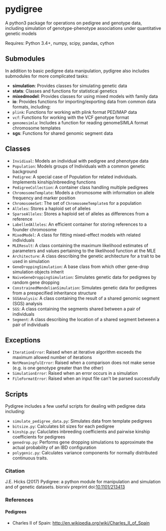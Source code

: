 pydigree
========

A python3 package for operations on pedigree and genotype data, including simulation of genotype-phenotype associations under quantitative genetic models

Requires: Python 3.4+, numpy, scipy, pandas, cython

Submodules
-----
In addition to basic pedigree data manipulation, pydigree also includes submodules for more complicated tasks:
* __simulation__: Provides classes for simulating genetic data
* __stats__: Classes and functions for statistical genetics
 * __mixedmodel__: Provides classes for using mixed models with family data
* __io__: Provides functions for importing/exporting data from common data formats, including:
 * `plink`: Functions for working with plink format PED/MAP data
 * `vcf`: Functions for working with the VCF genotype format 
 * `genomesimla`: Includes a function for reading genomeSIMLA format chromosome templates
* __sgs__: Functions for shared genomic segment data

Classes
-----
* `Invidiual`: Models an individual with pedigree and phenotype data
* `Population`: Models groups of Individuals with a common genetic background
 * `Pedigree`: A special case of Population for related individuals. Implements kinship/inbreeding functions
* `PedigreeCollection`: A container class handling multiple pedigrees
* `ChromosomeTemplate`: Models a chromosome with information on allele frequency and marker position
* `ChromosomeSet`: The set of `ChromosomeTemplate`s for a population
* `Alleles`: Stores a haploid set of alleles
 * `SparseAlleles`: Stores a haploid set of alleles as differences from a reference
 * `LabelledAlleles`: An efficient container for storing references to a founder chromosome
* `MixedModel`: A class for fitting mixed-effect models with related individuals
 * `MLEResult`: A class containing the maximum likelihood estimates of parameters and 
 values pertaining to the likelihood function at the MLE
* `Architecture`: A class describing the genetic architecture for a trait to be used in simulation
* `GeneDroppingSimulation`: A base class from which other gene-drop simulation objects inherit
 * `NaiveGeneDroppingSimulation`: Simulates genetic data for pedigrees by random gene dropping
 * `ConstrainedMendelianSimulation`: Simulates genetic data for pedigrees from a prespecified inheritance structure
* `SGSAnalysis`: A class containing the result of a shared genomic segment (SGS) analysis
 * `SGS`: A class containing the segments shared between a pair of individuals
 * `Segment`: A class describing the location of a shared segment between a pair of individuals

Exceptions
-----
* `IterationError`: Raised when at iterative algorithm exceeds the maximum allowed number of iterations
* `NotMeaningfulError`: Raised when a comparison does not make sense (e.g. is one genotype greater than the other)
* `SimulationError`: Raised when an error occurs in a simulation
* `FileFormatError`: Raised when an input file can't be parsed successfully 

Scripts
-----
Pydigree includes a few useful scripts for dealing with pedigree data including:
* `simulate_pedigree_data.py`: Simulates data from template pedigrees
* `bitsize.py`: Calculates bit sizes for each pedigree
* `kinship.py`: Caluclates inbreeding coefficients and pairwise kinship coefficients for pedigrees
* `genedrop.py`: Performs gene dropping simulations to approximate the actual probability of an IBD configuration
* `polygenic.py`: Calculates variance components for normally distributed continuous traits.

### Citation

J.E. Hicks (2017) Pydigree: a python module for manipulation and simulation and of genetic datasets. biorxiv preprint doi:[10.1101/213413](https://doi.org/10.1101/213413)

### References 
#### Pedigrees
* Charles II of Spain: http://en.wikipedia.org/wiki/Charles_II_of_Spain
